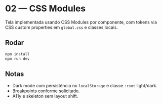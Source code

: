 # 02 — CSS Modules

Tela implementada usando CSS Modules por componente, com tokens via CSS custom properties em `global.css` e classes locais.

## Rodar

```powershell
npm install
npm run dev
```

## Notas

- Dark mode com persistência no `localStorage` e classe `:root` light/dark.
- Breakpoints conforme solicitado.
- A11y e skeleton sem layout shift.
